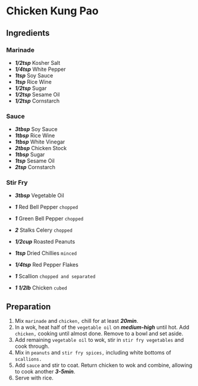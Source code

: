 # Chicken Kung Pao
## Ingredients

### Marinade
+ ___1/2tsp___ Kosher Salt
+ ___1/4tsp___ White Pepper
+ ___1tsp___ Soy Sauce
+ ___1tsp___ Rice Wine
+ ___1/2tsp___ Sugar
+ ___1/2tsp___ Sesame Oil
+ ___1/2tsp___ Cornstarch

### Sauce
+ ___3tbsp___ Soy Sauce
+ ___1tbsp___ Rice Wine
+ ___1tbsp___ White Vinegar
+ ___2tbsp___ Chicken Stock
+ ___1tbsp___ Sugar
+ ___1tsp___ Sesame Oil
+ ___2tsp___ Cornstarch

### Stir Fry
+ ___3tbsp___ Vegetable Oil
+ ___1___ Red Bell Pepper `chopped`
+ ___1___ Green Bell Pepper `chopped`
+ ___2___ Stalks Celery `chopped`
+ ___1/2cup___ Roasted Peanuts
+ ___1tsp___ Dried Chillies `minced`
+ ___1/4tsp___ Red Pepper Flakes
+ ___1___ Scallion `chopped and separated`

+ ___1 1/2lb___ Chicken `cubed`

## Preparation
1. Mix `marinade` and `chicken,` chill for at least ___20min___.
2. In a wok, heat half of the `vegetable oil` on ___medium-high___ until hot. Add `chicken,` cooking until almost done. Remove to a bowl and set aside.
3. Add remaining `vegetable oil` to wok, stir in `stir fry vegetables` and cook through.
4. Mix in `peanuts` and `stir fry spices,` including white bottoms of `scallions.`
5. Add `sauce` and stir to coat. Return chicken to wok and combine, allowing to cook another ___3-5min___.
6. Serve with rice.